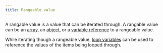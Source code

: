 ```yaml
---
title: Rangeable value
---
```


A rangable value is a value that can be iterated through. A rangable value can be an [array](../types/array.md), an [object](../types/object.md), or a [variable reference](variable-reference) to a rangeable value.

While iterating though a rangeable value, [loop variables](loop-vars) can be used to reference the values of the items being looped through.

